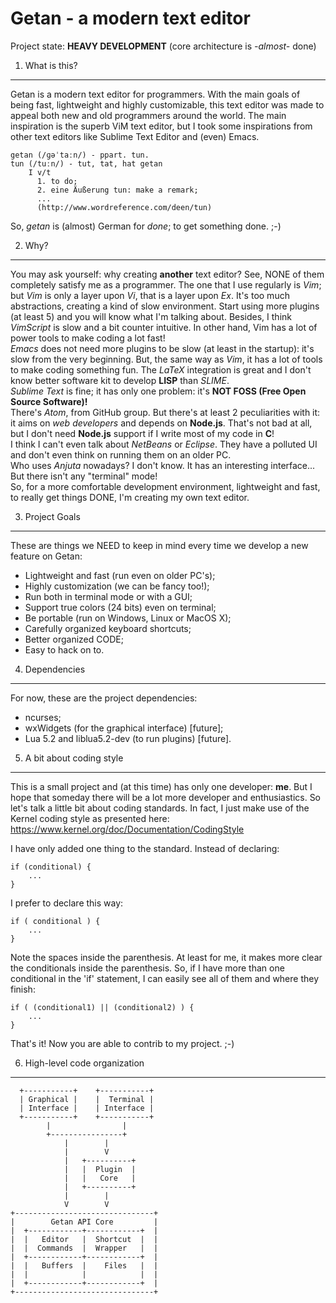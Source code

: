 Getan - a modern text editor
============================

Project state: **HEAVY DEVELOPMENT** (core architecture is *-almost-* done)

1. What is this?
----------------
Getan is a modern text editor for programmers. With the main goals of being
fast, lightweight and highly customizable, this text editor was made to appeal
both new and old programmers around the world. The main inspiration is the
superb ViM text editor, but I took some inspirations from other text editors
like Sublime Text Editor and (even) Emacs.

    getan (/ɡəˈtaːn/) - ppart. tun.
    tun (/tuːn/) - tut, tat, hat getan
        I v/t
          1. to do;
          2. eine Äußerung tun: make a remark;
          ...
          (http://www.wordreference.com/deen/tun)

So, *getan* is (almost) German for *done*; to get something done. ;-)

2. Why?
-------
You may ask yourself: why creating **another** text editor? See, NONE of them
completely satisfy me as a programmer. The one that I use regularly is *Vim*;
but *Vim* is only a layer upon *Vi*, that is a layer upon *Ex*. It's too much
abstractions, creating a kind of slow environment. Start using more plugins (at
least 5) and you will know what I'm talking about. Besides, I think *VimScript*
is slow and a bit counter intuitive. In other hand, Vim has a lot of power tools
to make coding a lot fast!<br />
*Emacs* does not need more plugins to be slow (at least in the startup): it's
slow from the very beginning. But, the same way as *Vim*, it has a lot of tools
to make coding something fun. The *LaTeX* integration is great and I don't know
better software kit to develop **LISP** than *SLIME*.<br />
*Sublime Text* is fine; it has only one problem: it's **NOT FOSS (Free Open
Source Software)!**<br />
There's *Atom*, from GitHub group. But there's at least 2 peculiarities with it:
it aims on *web developers* and depends on **Node.js**. That's not bad at all,
but I don't need **Node.js** support if I write most of my code in **C**!<br />
I think I can't even talk about *NetBeans* or *Eclipse*. They have a polluted UI
and don't even think on running them on an older PC.<br />
Who uses *Anjuta* nowadays? I don't know. It has an interesting interface... But
there isn't any "terminal" mode!<br />
So, for a more comfortable development environment, lightweight and fast, to
really get things DONE, I'm creating my own text editor.

3. Project Goals
----------------
These are things we NEED to keep in mind every time we develop a new feature on
Getan:
  - Lightweight and fast (run even on older PC's);
  - Highly customization (we can be fancy too!);
  - Run both in terminal mode or with a GUI;
  - Support true colors (24 bits) even on terminal;
  - Be portable (run on Windows, Linux or MacOS X);
  - Carefully organized keyboard shortcuts;
  - Better organized CODE;
  - Easy to hack on to.

4. Dependencies
---------------
For now, these are the project dependencies:
  - ncurses;
  - wxWidgets (for the graphical interface) [future];
  - Lua 5.2 and liblua5.2-dev (to run plugins) [future].

5. A bit about coding style
---------------------------
This is a small project and (at this time) has only one developer: **me**. But
I hope that someday there will be a lot more developer and enthusiastics. So
let's talk a little bit about coding standards.
In fact, I just make use of the Kernel coding style as presented here:
<https://www.kernel.org/doc/Documentation/CodingStyle>

I have only added one thing to the standard. Instead of declaring:

    if (conditional) {
        ...
    }

I prefer to declare this way:

    if ( conditional ) {
        ...
    }

Note the spaces inside the parenthesis. At least for me, it makes more clear the
conditionals inside the parenthesis. So, if I have more than one conditional in
the 'if' statement, I can easily see all of them and where they finish:

    if ( (conditional1) || (conditional2) ) {
        ...
    }

That's it! Now you are able to contrib to my project. ;-)

6. High-level code organization
-------------------------------

      +-----------+    +-----------+
      | Graphical |    |  Terminal |
      | Interface |    | Interface |
      +-----------+    +-----------+
            |                |
            +----------------+
                |        |
                |        V
                |   +----------+
                |   |  Plugin  |
                |   |   Core   |
                |   +----------+
                |        |
                V        V
    +-------------------------------+
    |        Getan API Core         |
    |  +------------+------------+  |
    |  |   Editor   |  Shortcut  |  |
    |  |  Commands  |  Wrapper   |  |
    |  +------------+------------+  |
    |  |   Buffers  |    Files   |  |
    |  |            |            |  |
    |  +------------+------------+  |
    +-------------------------------+

